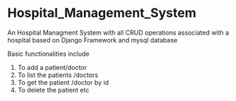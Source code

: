 # Hospital_Management_System
An Hospital Managment System with all CRUD operations associated with a hospital based on Django Framework and mysql database


Basic functionalities include
1. To add a patient/doctor
2. To list the patients /doctors
3. To get the patient /doctor by id
4. To delete the patient etc
